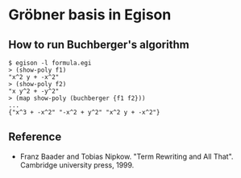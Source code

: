 # Gröbner basis in Egison

## How to run Buchberger's algorithm
```
$ egison -l formula.egi
> (show-poly f1)
"x^2 y + -x^2"
> (show-poly f2)
"x y^2 + -y^2"
> (map show-poly (buchberger {f1 f2}))
...
{"x^3 + -x^2" "-x^2 + y^2" "x^2 y + -x^2"}
```

## Reference
* Franz Baader and Tobias Nipkow. "Term Rewriting and All That". Cambridge university press, 1999.
